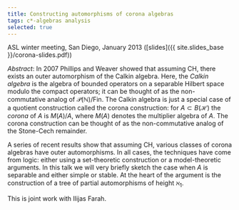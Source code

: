 ```yaml
---
title: Constructing automorphisms of corona algebras
tags: c*-algebras analysis
selected: true
---
```


ASL winter meeting, San Diego, January 2013 ([slides]({{ site.slides_base }}/corona-slides.pdf))<!--more-->

*Abstract*: In 2007 Phillips and Weaver showed that assuming CH, there exists an outer automorphism of the Calkin algebra.  Here, the *Calkin algebra* is the algebra of bounded operators on a separable Hilbert space modulo the compact operators; it can be thought of as the non-commutative analog of $\mathcal P(\mathbb N)/\mathrm{Fin}$.  The Calkin algebra is just a special case of a quotient construction called the corona construction: for $A\subset B(\mathcal H)$ the *corona* of $A$ is $M(A)/A$, where $M(A)$ denotes the multiplier algebra of $A$.  The corona construction can be thought of as the non-commutative analog of the Stone-Cech remainder.

A series of recent results show that assuming CH, various classes of corona algebras have outer automorphisms.  In all cases, the techniques have come from logic: either using a set-theoretic construction or a model-theoretic arguments.  In this talk we will very briefly sketch the case when $A$ is separable and either simple or stable.  At the heart of the argument is the construction of a tree of partial automorphisms of height $\aleph_1$.

This is joint work with Ilijas Farah.
